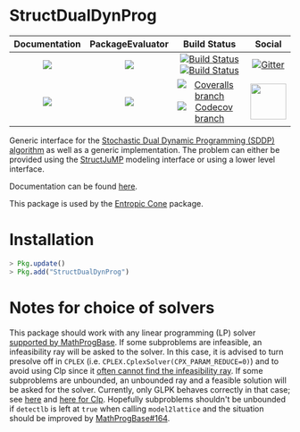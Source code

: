# StructDualDynProg

| **Documentation** | **PackageEvaluator** | **Build Status** | **Social** |
|:-----------------:|:--------------------:|:----------------:|:----------:|
| [![][docs-stable-img]][docs-stable-url] | [![][pkg-0.5-img]][pkg-0.5-url] | [![Build Status][build-img]][build-url] [![Build Status][winbuild-img]][winbuild-url] | [![Gitter][gitter-img]][gitter-url] |
| [![][docs-latest-img]][docs-latest-url] | [![][pkg-0.6-img]][pkg-0.6-url] | [![Coveralls branch][coveralls-img]][coveralls-url] [![Codecov branch][codecov-img]][codecov-url] | [<img src="https://upload.wikimedia.org/wikipedia/en/a/af/Discourse_logo.png" width="64">][discourse-url] |

Generic interface for the [Stochastic Dual Dynamic Programming (SDDP) algorithm](http://www.optimization-online.org/DB_FILE/2009/12/2509.pdf) as well as a generic implementation.
The problem can either be provided using the [StructJuMP](https://github.com/joehuchette/StructJuMP.jl) modeling interface or using a lower level interface.

Documentation can be found [here][docs-stable-url].

This package is used by the [Entropic Cone](https://github.com/blegat/EntropicCone.jl) package.

# Installation

```julia
> Pkg.update()
> Pkg.add("StructDualDynProg")
```

# Notes for choice of solvers
This package should work with any linear programming (LP) solver [supported by MathProgBase](http://www.juliaopt.org/).
If some subproblems are infeasible, an infeasibility ray will be asked to the solver. In this case, it is advised to turn presolve off in `CPLEX` (i.e. `CPLEX.CplexSolver(CPX_PARAM_REDUCE=0)`) and to avoid using Clp since it [often cannot find the infeasibility ray](https://projects.coin-or.org/Clp/ticket/79).
If some subproblems are unbounded, an unbounded ray and a feasible solution will be asked for the solver. Currently, only GLPK behaves correctly in that case; see [here](https://github.com/JuliaOpt/MathProgBase.jl/pull/144) and [here for Clp](https://projects.coin-or.org/Clp/ticket/82). Hopefully subproblems shouldn't be unbounded if `detectlb` is left at `true` when calling `model2lattice` and the situation should be improved by [MathProgBase#164](https://github.com/JuliaOpt/MathProgBase.jl/issues/164).

[docs-stable-img]: https://img.shields.io/badge/docs-stable-blue.svg
[docs-latest-img]: https://img.shields.io/badge/docs-latest-blue.svg
[docs-stable-url]: https://blegat.github.io/StructDualDynProg.jl/stable
[docs-latest-url]: https://blegat.github.io/StructDualDynProg.jl/latest

[pkg-0.5-img]: http://pkg.julialang.org/badges/StructDualDynProg_0.5.svg
[pkg-0.5-url]: http://pkg.julialang.org/?pkg=StructDualDynProg
[pkg-0.6-img]: http://pkg.julialang.org/badges/StructDualDynProg_0.6.svg
[pkg-0.6-url]: http://pkg.julialang.org/?pkg=StructDualDynProg

[build-img]: https://travis-ci.org/blegat/StructDualDynProg.jl.svg?branch=master
[build-url]: https://travis-ci.org/blegat/StructDualDynProg.jl
[winbuild-img]: https://ci.appveyor.com/api/projects/status/3lh9e6tujojgodar/branch/master?svg=true
[winbuild-url]: https://ci.appveyor.com/project/blegat/structdualdynprog-jl/branch/master
[coveralls-img]: https://coveralls.io/repos/github/blegat/StructDualDynProg.jl/badge.svg
[coveralls-url]: https://coveralls.io/github/blegat/StructDualDynProg.jl
[codecov-img]: https://codecov.io/gh/blegat/StructDualDynProg.jl/branch/master/graph/badge.svg
[codecov-url]: https://codecov.io/gh/blegat/StructDualDynProg.jl

[gitter-url]: https://gitter.im/JuliaOpt/StructDualDynProg.jl
[gitter-img]: https://badges.gitter.im/JuliaOpt/StructDualDynProg.jl.svg
[discourse-url]: https://discourse.julialang.org/c/domain/opt
